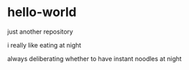 # hello-world
just another repository

i really like eating at night

always deliberating whether to have instant noodles at night
